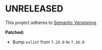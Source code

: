 # UNRELEASED

This project adheres to [Semantic Versioning](http://semver.org/).

**Patched:**

- Bump `eslint` from `7.25.0` to `7.26.0`
